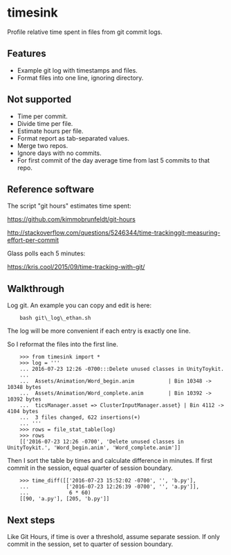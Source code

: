 # timesink

Profile relative time spent in files from git commit logs.

## Features

* Example git log with timestamps and files.
* Format files into one line, ignoring directory.

## Not supported

* Time per commit.
* Divide time per file.
* Estimate hours per file.
* Format report as tab-separated values.
* Merge two repos.
* Ignore days with no commits.
* For first commit of the day average time from last 5 commits to that repo.

## Reference software

The script "git hours" estimates time spent:

<https://github.com/kimmobrunfeldt/git-hours>

<http://stackoverflow.com/questions/5246344/time-trackinggit-measuring-effort-per-commit>

Glass polls each 5 minutes:

<https://kris.cool/2015/09/time-tracking-with-git/>

## Walkthrough

Log git.  An example you can copy and edit is here:  

        bash git\_log\_ethan.sh

The log will be more convenient if each entry is exactly one line.

So I reformat the files into the first line.

        >>> from timesink import *
        >>> log = '''
        ... 2016-07-23 12:26 -0700:::Delete unused classes in UnityToykit.
        ...
        ...  Assets/Animation/Word_begin.anim           | Bin 10348 -> 10348 bytes
        ...  Assets/Animation/Word_complete.anim        | Bin 10392 -> 10392 bytes
        ...  ticsManager.asset => ClusterInputManager.asset} | Bin 4112 -> 4104 bytes
        ...  3 files changed, 622 insertions(+)
        ... '''
        >>> rows = file_stat_table(log)
        >>> rows
        [['2016-07-23 12:26 -0700', 'Delete unused classes in UnityToykit.', 'Word_begin.anim', 'Word_complete.anim']]

Then I sort the table by times and calculate difference in minutes.
If first commit in the session, equal quarter of session boundary.

        >>> time_diff([['2016-07-23 15:52:02 -0700', '', 'b.py'], 
        ...            ['2016-07-23 12:26:39 -0700', '', 'a.py']], 
        ...             6 * 60)
        [[90, 'a.py'], [205, 'b.py']]

## Next steps

Like Git Hours, if time is over a threshold, assume separate session.
If only commit in the session, set to quarter of session boundary.
